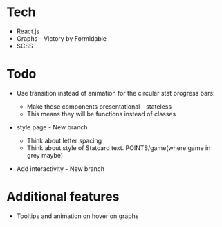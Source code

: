 # Tech
* React.js
* Graphs - Victory by Formidable
* SCSS

# Todo
* Use transition instead of animation for the circular stat progress bars:
    * Make those components presentational - stateless
    * This means they will be functions instead of classes

* style page - New branch
    * Think about letter spacing
    * Think about style of Statcard text. POINTS/game(where game in grey maybe)
* Add interactivity - New branch

# Additional features
* Tooltips and animation on hover on graphs
